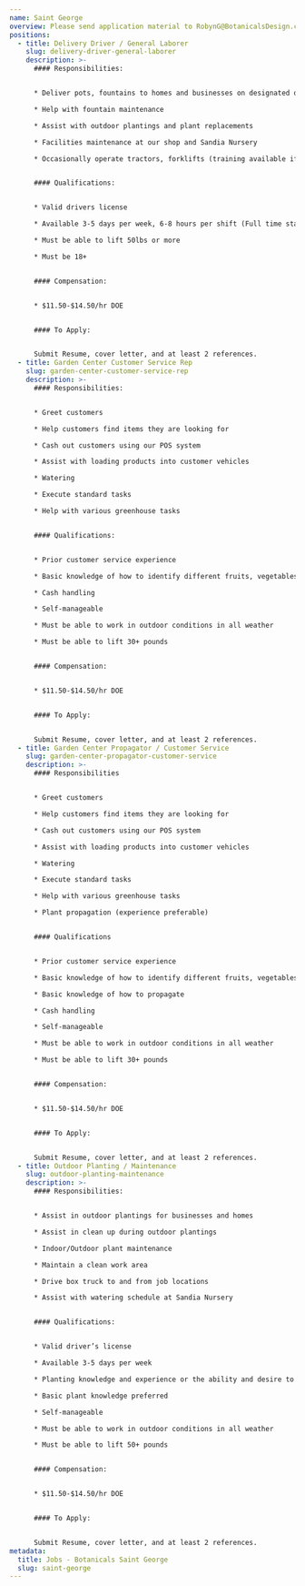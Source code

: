 ```yaml
---
name: Saint George
overview: Please send application material to RobynG@BotanicalsDesign.com.
positions:
  - title: Delivery Driver / General Laborer
    slug: delivery-driver-general-laborer
    description: >-
      #### Responsibilities:


      * Deliver pots, fountains to homes and businesses on designated days

      * Help with fountain maintenance

      * Assist with outdoor plantings and plant replacements

      * Facilities maintenance at our shop and Sandia Nursery

      * Occasionally operate tractors, forklifts (training available if needed)


      #### Qualifications:


      * Valid drivers license

      * Available 3-5 days per week, 6-8 hours per shift (Full time starting in Spring)

      * Must be able to lift 50lbs or more

      * Must be 18+


      #### Compensation:


      * $11.50-$14.50/hr DOE


      #### To Apply:


      Submit Resume, cover letter, and at least 2 references.
  - title: Garden Center Customer Service Rep
    slug: garden-center-customer-service-rep
    description: >-
      #### Responsibilities:


      * Greet customers

      * Help customers find items they are looking for

      * Cash out customers using our POS system

      * Assist with loading products into customer vehicles

      * Watering

      * Execute standard tasks

      * Help with various greenhouse tasks


      #### Qualifications:


      * Prior customer service experience

      * Basic knowledge of how to identify different fruits, vegetables, and seasonal flowers.

      * Cash handling

      * Self-manageable

      * Must be able to work in outdoor conditions in all weather

      * Must be able to lift 30+ pounds


      #### Compensation:


      * $11.50-$14.50/hr DOE


      #### To Apply: 


      Submit Resume, cover letter, and at least 2 references.
  - title: Garden Center Propagator / Customer Service
    slug: garden-center-propagator-customer-service
    description: >-
      #### Responsibilities


      * Greet customers

      * Help customers find items they are looking for

      * Cash out customers using our POS system

      * Assist with loading products into customer vehicles

      * Watering

      * Execute standard tasks

      * Help with various greenhouse tasks

      * Plant propagation (experience preferable)


      #### Qualifications


      * Prior customer service experience

      * Basic knowledge of how to identify different fruits, vegetables, and seasonal flowers

      * Basic knowledge of how to propagate

      * Cash handling

      * Self-manageable

      * Must be able to work in outdoor conditions in all weather

      * Must be able to lift 30+ pounds


      #### Compensation:


      * $11.50-$14.50/hr DOE


      #### To Apply: 


      Submit Resume, cover letter, and at least 2 references.
  - title: Outdoor Planting / Maintenance
    slug: outdoor-planting-maintenance
    description: >-
      #### Responsibilities:


      * Assist in outdoor plantings for businesses and homes

      * Assist in clean up during outdoor plantings

      * Indoor/Outdoor plant maintenance 

      * Maintain a clean work area

      * Drive box truck to and from job locations

      * Assist with watering schedule at Sandia Nursery


      #### Qualifications:


      * Valid driver’s license

      * Available 3-5 days per week

      * Planting knowledge and experience or the ability and desire to learn proper technique 

      * Basic plant knowledge preferred 

      * Self-manageable

      * Must be able to work in outdoor conditions in all weather

      * Must be able to lift 50+ pounds


      #### Compensation:


      * $11.50-$14.50/hr DOE


      #### To Apply: 


      Submit Resume, cover letter, and at least 2 references.
metadata:
  title: Jobs - Botanicals Saint George
  slug: saint-george
---
```


